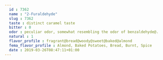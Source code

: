 ```yaml
---
  id : 7362
  name : "2-Furaldehyde"
  slug : 7362
  taste : distinct caramel taste
  bitter : 0
  odor : peculiar odor, somewhat resembling the odor of benzaldehyde@... almond-like odor ...
  natural : 1
  flavor_profile : fragrant@bread@woody@sweet@baked@almond
  fema_flavor_profile : Almond, Baked Potatoes, Bread, Burnt, Spice
  date : 2019-03-26T08:47:11+01:00
---
```



